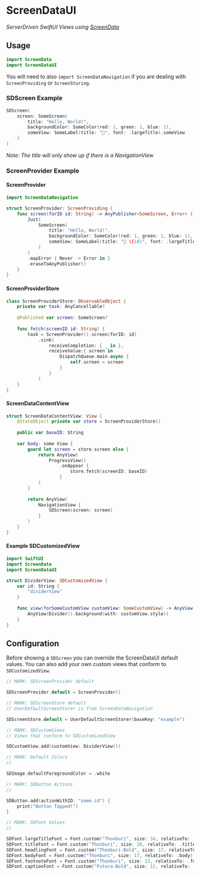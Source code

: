 # ScreenDataUI

*ServerDriven SwiftUI Views using [ScreenData](https://serverdriven.github.io/ScreenData/)*


## Usage

```swift
import ScreenData
import ScreenDataUI
```


You will need to also `import ScreenDataNavigation` if you are dealing with `ScreenProviding` or `ScreenStoring`.

### SDScreen Example

```swift
SDScreen(
    screen: SomeScreen(
        title: "Hello, World!",
        backgroundColor: SomeColor(red: 1, green: 1, blue: 1),
        someView: SomeLabel(title: "👋", font: .largeTitle).someView
    )
)
```

*Note: The title will only show up if there is a NavigationView*

### ScreenProvider Example

#### ScreenProvider
```swift
import ScreenDataNavigation

struct ScreenProvider: ScreenProviding {
    func screen(forID id: String) -> AnyPublisher<SomeScreen, Error> {
        Just(
            SomeScreen(
                title: "Hello, World!",
                backgroundColor: SomeColor(red: 1, green: 1, blue: 1),
                someView: SomeLabel(title: "👋 \(id)", font: .largeTitle).someView
            )
        )
        .mapError { Never -> Error in }
        .eraseToAnyPublisher()
    }
}
```

#### ScreenProviderStore

```swift
class ScreenProviderStore: ObservableObject {
    private var task: AnyCancellable?
    
    @Published var screen: SomeScreen?
    
    func fetch(screenID id: String) {
        task = ScreenProvider().screen(forID: id)
            .sink(
                receiveCompletion: { _ in },
                receiveValue:{ screen in
                    DispatchQueue.main.async {
                        self.screen = screen
                    }
                }
            )
    }
}
```

#### ScreenDataContentView

```swift
struct ScreenDataContentView: View {
    @StateObject private var store = ScreenProviderStore()
    
    public var baseID: String
    
    var body: some View {
        guard let screen = store.screen else {
            return AnyView(
                ProgressView()
                    .onAppear {
                        store.fetch(screenID: baseID)
                    }
            )
        }
        
        return AnyView(
            NavigationView {
                SDScreen(screen: screen)
            }
        )
    }
}
```

#### Example SDCustomizedView

```swift
import SwiftUI
import ScreenData
import ScreenDataUI

struct DividerView: SDCustomizedView {
    var id: String {
        "dividerView"
    }
    
    func view(forSomeCustomView customView: SomeCustomView) -> AnyView {
        AnyView(Divider().background(with: customView.style))
    }
}
```

## Configuration

Before showing a `SDScreen` you can override the ScreenDataUI default values. You can also add your own custom views that conform to `SDCustomizedView`.

```swift
// MARK: SDScreenProvider default

SDScreenProvider.default = ScreenProvider()

// MARK: SDScreenStore default
// UserDefaultScreenStorer is from ScreenDataNavigation

SDScreenStore.default = UserDefaultScreenStorer(baseKey: "example")

// MARK: SDCustomViews
// Views that conform to SDCustomizedView

SDCustomView.add(customView: DividerView())

// MARK: Default Colors
//

SDImage.defaultForegroundColor = .white

// MARK: SDButton Actions
//

SDButton.add(actionWithID: "some.id") {
    print("Button Tapped!")
}

// MARK: SDFont Values
//

SDFont.largeTitleFont = Font.custom("Thonburi", size: 34, relativeTo: .largeTitle)
SDFont.titleFont = Font.custom("Thonburi", size: 28, relativeTo: .title)
SDFont.headlingFont = Font.custom("Thonburi-Bold", size: 17, relativeTo: .headline)
SDFont.bodyFont = Font.custom("Thonburi", size: 17, relativeTo: .body)
SDFont.footnoteFont = Font.custom("Thonburi", size: 13, relativeTo: .footnote)
SDFont.captionFont = Font.custom("Futura-Bold", size: 12, relativeTo: .caption)
```

